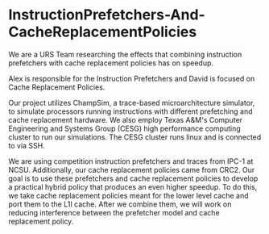 # InstructionPrefetchers-And-CacheReplacementPolicies
We are a URS Team researching the effects that combining instruction prefetchers with cache replacement policies has on speedup. 

Alex is responsible for the Instruction Prefetchers and David is focused on Cache Replacement Policies.

Our project utilizes ChampSim, a trace-based microarchitecture simulator, to simulate processors running instructions with different prefetching and cache replacement hardware. We also employ Texas A&M's Computer Engineering and Systems Group (CESG) high performance computing cluster to run our simulations. The CESG cluster runs linux and is connected to via SSH. 

We are using competition instruction prefetchers and traces from IPC-1 at NCSU. Additionally, our cache replacement policies came from CRC2. Our goal is to use these prefetchers and cache replacement policies to develop a practical hybrid policy that produces an even higher speedup. To do this, we take cache replacement policies meant for the lower level cache and port them to the L1I cache. After we combine them, we will work on reducing interference between the prefetcher model and cache replacement policy.